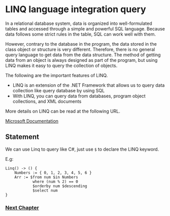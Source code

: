 # LINQ language integration query
In a relational database system, data is organized into well-formulated tables and accessed through a simple and powerful SQL language. Because data follows some strict rules in the table, SQL can work well with them.

However, contrary to the database in the program, the data stored in the class object or structure is very different. Therefore, there is no general query language to get data from the data structure. The method of getting data from an object is always designed as part of the program, but using LINQ makes it easy to query the collection of objects.

The following are the important features of LINQ.

- LINQ is an extension of the .NET Framework that allows us to query data collection like query database by using SQL
- With LINQ, you can query data from databases, program object collections, and XML documents

More details on LINQ can be read at the following URL.

[Microsoft Documentation](https:#docs.microsoft.com/en-us/dotnet/csharp/programming-guide/concepts/linq/getting-started-with-linq)

## Statement
We can use Linq to query like C#, just use `$` to declare the LINQ keyword.

E.g:
```
Linq() -> () {
    Numbers := { 0, 1, 2, 3, 4, 5, 6 }
    Arr := $from num $in Numbers
            where (num % 2) == 0
            $orderby num $descending
            $select num
}
```

### [Next Chapter](optional-type.md)